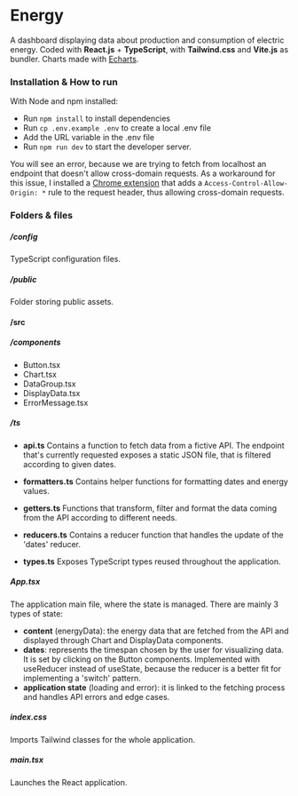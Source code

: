 # Energy

A dashboard displaying data about production and consumption of electric energy.
Coded with **React.js** + **TypeScript**, with **Tailwind.css** and **Vite.js** as bundler.
Charts made with [Echarts](https://echarts.apache.org/).

### Installation & How to run

With Node and npm installed:
- Run ```npm install``` to install dependencies
- Run ```cp .env.example .env``` to create a local .env file
- Add the URL variable in the .env file
- Run ```npm run dev``` to start the developer server.

You will see an error, because we are trying to fetch from localhost an endpoint that doesn't allow cross-domain requests.
As a workaround for this issue, I installed a [Chrome extension](https://chromewebstore.google.com/detail/allow-cors-access-control/lhobafahddgcelffkeicbaginigeejlf) that adds a ```Access-Control-Allow-Origin: *``` rule to the request header, thus allowing cross-domain requests.

### Folders & files

##### /config

TypeScript configuration files.



##### /public
Folder storing public assets.

#### /src

##### /components
- Button.tsx
- Chart.tsx
- DataGroup.tsx
- DisplayData.tsx
- ErrorMessage.tsx

##### /ts

- **api.ts**
Contains a function to fetch data from a fictive API. The endpoint that's currently requested exposes a static JSON file, that is filtered according to given dates.

- **formatters.ts**
Contains helper functions for formatting dates and energy values.

- **getters.ts**
Functions that transform, filter and format the data coming from the API according to different needs. 

- **reducers.ts**
Contains a reducer function that handles the update of the 'dates' reducer.

- **types.ts**
Exposes TypeScript types reused throughout the application.

##### App.tsx
The application main file, where the state is managed.
There are mainly 3 types of state:
- **content** (energyData): the energy data that are fetched from the API and displayed through Chart and DisplayData components.
- **dates**: represents the timespan chosen by the user for visualizing data. It is set by clicking on the Button components. Implemented with useReducer instead of useState, because the reducer is a better fit for implementing a 'switch' pattern.
- **application state** (loading and error): it is linked to the fetching process and handles API errors and edge cases.

##### index.css
Imports Tailwind classes for the whole application.

##### main.tsx
Launches the React application.


